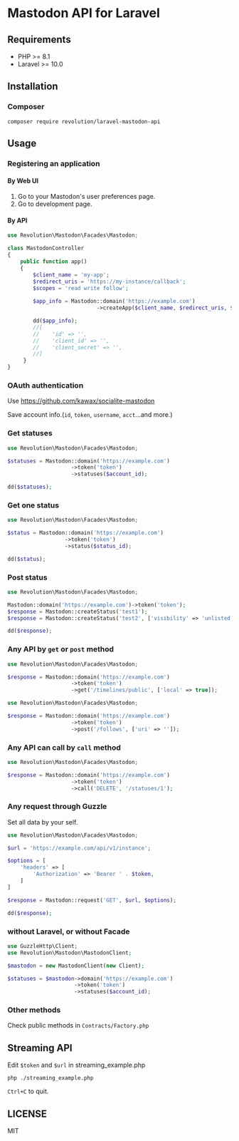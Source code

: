 # Mastodon API for Laravel

## Requirements
- PHP >= 8.1
- Laravel >= 10.0

## Installation

### Composer
```
composer require revolution/laravel-mastodon-api
```

## Usage

### Registering an application

#### By Web UI
1. Go to your Mastodon's user preferences page.
2. Go to development page.

#### By API
```php
use Revolution\Mastodon\Facades\Mastodon;

class MastodonController
{
    public function app()
    {
        $client_name = 'my-app';
        $redirect_uris = 'https://my-instance/callback';
        $scopes = 'read write follow';
        
        $app_info = Mastodon::domain('https://example.com')
                            ->createApp($client_name, $redirect_uris, $scopes);

        dd($app_info);
        //[
        //    'id' => '',
        //    'client_id' => '',
        //    'client_secret' => '',
        //]
     }
}
```

### OAuth authentication
Use https://github.com/kawax/socialite-mastodon

Save account info.(`id`, `token`, `username`, `acct`...and more.)

### Get statuses
```php
use Revolution\Mastodon\Facades\Mastodon;

$statuses = Mastodon::domain('https://example.com')
                    ->token('token')
                    ->statuses($account_id);

dd($statuses);
```

### Get one status
```php
use Revolution\Mastodon\Facades\Mastodon;

$status = Mastodon::domain('https://example.com')
                  ->token('token')
                  ->status($status_id);

dd($status);
```

### Post status
```php
use Revolution\Mastodon\Facades\Mastodon;

Mastodon::domain('https://example.com')->token('token');
$response = Mastodon::createStatus('test1');
$response = Mastodon::createStatus('test2', ['visibility' => 'unlisted']);

dd($response);
```

### Any API by `get` or `post` method
```php
use Revolution\Mastodon\Facades\Mastodon;

$response = Mastodon::domain('https://example.com')
                    ->token('token')
                    ->get('/timelines/public', ['local' => true]);
```

```php
use Revolution\Mastodon\Facades\Mastodon;

$response = Mastodon::domain('https://example.com')
                    ->token('token')
                    ->post('/follows', ['uri' => '']);
```

### Any API can call by `call` method
```php
use Revolution\Mastodon\Facades\Mastodon;

$response = Mastodon::domain('https://example.com')
                    ->token('token')
                    ->call('DELETE', '/statuses/1');
```

### Any request through Guzzle
Set all data by your self.

```php
use Revolution\Mastodon\Facades\Mastodon;

$url = 'https://example.com/api/v1/instance';

$options = [
    'headers' => [
        'Authorization' => 'Bearer ' . $token,
    ]
]

$response = Mastodon::request('GET', $url, $options);

dd($response);
```

### without Laravel, or without Facade

```php
use GuzzleHttp\Client;
use Revolution\Mastodon\MastodonClient;

$mastodon = new MastodonClient(new Client);

$statuses = $mastodon->domain('https://example.com')
                     ->token('token')
                     ->statuses($account_id);
```

### Other methods
Check public methods in `Contracts/Factory.php`

## Streaming API
Edit `$token` and `$url` in streaming_example.php

```
php ./streaming_example.php
```

`Ctrl+C` to quit.

## LICENSE
MIT  
